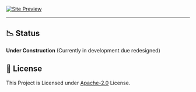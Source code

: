 [![Site Preview](https://cdn.upload.systems/uploads/sjQ02shn.png)](https://gifaldyazka.is-a.dev)

---

## 📉 Status

**Under Construction** (Currently in development due redesigned)

## 🧾 License

This Project is Licensed under [Apache-2.0](./LICENSE) License.
